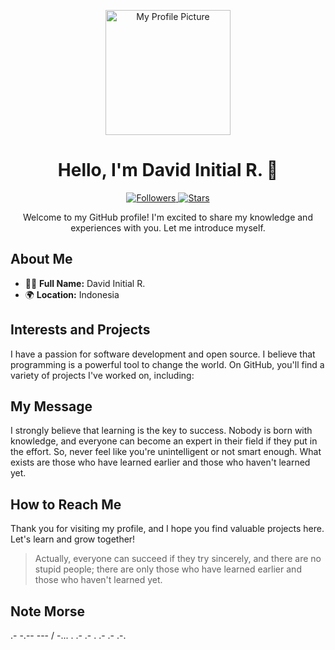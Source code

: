 <p align="center">
  <img src="https://github.com/dR-arzip/profile-image.png" alt="My Profile Picture" width="200" height="200">
</p>

<h1 align="center">Hello, I'm David Initial R. 👋</h1>

<p align="center">
  <a href="https://github.com/dR-arzip">
    <img src="https://img.shields.io/github/followers/dR-arzip?style=social" alt="Followers">
  </a>
  <a href="https://github.com/dR-arzip">
    <img src="https://img.shields.io/github/stars/dR-arzip?style=social" alt="Stars">
  </a>
</p>

<p align="center">Welcome to my GitHub profile! I'm excited to share my knowledge and experiences with you. Let me introduce myself.</p>

## About Me
- 🧑‍💻 **Full Name:** David Initial R.
- 🌍 **Location:** Indonesia
<!--- 📚 **Education:** [Include information about your education if you'd like to share.] -->

## Interests and Projects
I have a passion for software development and open source. I believe that programming is a powerful tool to change the world. On GitHub, you'll find a variety of projects I've worked on, including:
<!---
- [**Project Name 1**](project_link_1): A brief description of your first project.
- [**Project Name 2**](project_link_2): A brief description of your second project.
- [**Project Name 3**](project_link_3): A brief description of your third project.
--->
## My Message
I strongly believe that learning is the key to success. Nobody is born with knowledge, and everyone can become an expert in their field if they put in the effort. So, never feel like you're unintelligent or not smart enough. What exists are those who have learned earlier and those who haven't learned yet.

## How to Reach Me
<!--I love interacting with the GitHub community. If you have questions, suggestions, or just want to chat, feel free to contact me via [email](mailto:your.email@example.com) or through [LinkedIn](https://www.linkedin.com/in/yourlinkedinprofile/).
-->
Thank you for visiting my profile, and I hope you find valuable projects here. Let's learn and grow together!

> Actually, everyone can succeed if they try sincerely, and there are no stupid people; there are only those who have learned earlier and those who haven't learned yet.

## Note Morse
.- -.-- --- / -... . .- .- . .- .- .-. 
<!---
dR-arzip/dR-arzip is a ✨ special ✨ repository because its `README.md` (this file) appears on your GitHub profile.
You can click the Preview link to take a look at your changes.
translite

<p align="center">
  <img src="https://github.com/davidr/profile-image.png" alt="Foto Profil Saya" width="200" height="200">
</p>

<h1 align="center">Halo, Saya David R. 👋</h1>

<p align="center">
  <a href="https://github.com/davidr">
    <img src="https://img.shields.io/github/followers/davidr?style=social" alt="Followers">
  </a>
  <a href="https://github.com/davidr">
    <img src="https://img.shields.io/github/stars/davidr?style=social" alt="Stars">
  </a>
</p>

<p align="center">Selamat datang di profil GitHub saya! Saya senang bisa berbagi pengetahuan dan pengalaman dengan Anda. Mari saya perkenalkan diri lebih lanjut.</p>

## Tentang Saya
- 🧑‍💻 **Nama Lengkap:** David R.
- 🌍 **Lokasi:** [Isi dengan lokasi Anda atau asal Anda.]
- 📚 **Pendidikan:** [Isi dengan informasi pendidikan Anda jika Anda ingin membagikannya.]

## Minat dan Proyek
Saya memiliki minat dalam pengembangan perangkat lunak dan sumber terbuka. Saya percaya bahwa pemrograman adalah alat yang kuat untuk mengubah dunia. Di GitHub, Anda akan menemukan berbagai macam proyek yang saya kerjakan, termasuk:

- [**Nama Proyek 1**](link_proyek_1): Deskripsi singkat tentang proyek pertama Anda.
- [**Nama Proyek 2**](link_proyek_2): Deskripsi singkat tentang proyek kedua Anda.
- [**Nama Proyek 3**](link_proyek_3): Deskripsi singkat tentang proyek ketiga Anda.

## Pesan Saya
Saya sangat percaya bahwa belajar adalah kunci kesuksesan. Tidak ada yang lahir dengan pengetahuan, dan semua orang bisa menjadi ahli dalam bidangnya jika mereka berusaha keras. Jadi, jangan pernah merasa bahwa Anda bodoh atau kurang pintar. Yang ada hanyalah orang yang telah belajar lebih dulu dan orang yang belum belajar.

## Bagaimana Anda Dapat Menghubungi Saya
Saya senang berinteraksi dengan komunitas GitHub. Jika Anda memiliki pertanyaan, saran, atau hanya ingin berbicara, jangan ragu untuk menghubungi saya melalui [email](mailto:alamat.email@anda.com) atau melalui [LinkedIn](https://www.linkedin.com/in/namalinkedinanda/).

Terima kasih telah mengunjungi profil saya, dan semoga Anda menemukan proyek-proyek yang bermanfaat di sini. Mari bersama-sama belajar dan berkembang!

> Sebenarnya semua orang bisa jika berusaha dengan sungguh-sungguh dan tidak ada orang bodoh dan pintar yang ada adalah orang yang sudah duluan belajar dan orang yang belum belajar.



--->
